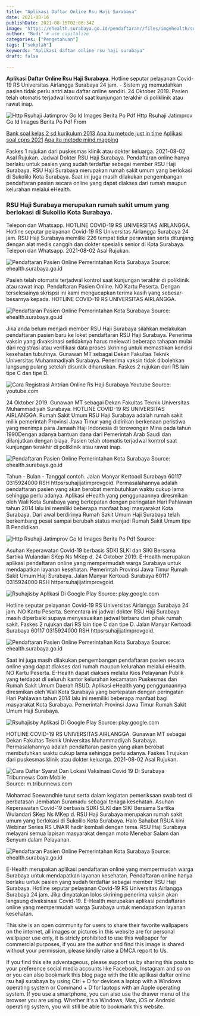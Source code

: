 ```yaml
---
title: "Aplikasi Daftar Online Rsu Haji Surabaya"
date: 2021-08-16
publishDate: 2021-08-15T02:06:34Z
image: "https://ehealth.surabaya.go.id/pendaftaran//files/imgehealth/surabaya.jpg"
author: "Budi" # use capitalize
categories: ["Pengetahuan"]
tags: ["sekolah"]
keywords: "Aplikasi daftar online rsu haji surabaya"
draft: false

---
```

<script type='text/javascript' src='//pl15944992.alternativecpmgate.com/6c/6f/d6/6c6fd630211742b4db132bd23b46b946.js'></script>
<script type='text/javascript' src='//pl15944975.alternativecpmgate.com/86/71/9a/86719ae0c65e9b2f7eb2905a08638c06.js'></script>
**Aplikasi Daftar Online Rsu Haji Surabaya**. Hotline seputar pelayanan Covid-19 RS Universitas Airlangga Surabaya 24 jam. - Sistem yg memudahkan pasien tidak perlu antri atau daftar online sendiri. 24 Oktober 2019. Pasien telah otomatis terjadwal kontrol saat kunjungan terakhir di poliklinik atau rawat inap.

![Http Rsuhaji Jatimprov Go Id Images Berita Po Pdf](qLmc4HaMc8YwEM "Http Rsuhaji Jatimprov Go Id Images Berita Po Pdf")
Http Rsuhaji Jatimprov Go Id Images Berita Po Pdf From 

[Bank soal kelas 2 sd kurikulum 2013](/bank-soal-kelas-2-sd-kurikulum-2013/)
[Apa itu metode just in time](/apa-itu-metode-just-in-time/)
[Aplikasi soal cpns 2021](/aplikasi-soal-cpns-2021/)
[Apa itu metode mind mapping](/apa-itu-metode-mind-mapping/)

Faskes 1 rujukan dari puskesmas klinik atau dokter keluarga. 2021-08-02 Asal Rujukan. Jadwal Dokter RSU Haji Surabaya. Pendaftaran online hanya berlaku untuk pasien yang sudah terdaftar sebagai member RSU Haji Surabaya. RSU Haji Surabaya merupakan rumah sakit umum yang berlokasi di Sukolilo Kota Surabaya. Saat ini juga masih dilakukan pengembangan pendaftaran pasien secara online yang dapat diakses dari rumah maupun kelurahan melalui eHealth.

### RSU Haji Surabaya merupakan rumah sakit umum yang berlokasi di Sukolilo Kota Surabaya.

Telepon dan Whatsapp. HOTLINE COVID-19 RS UNIVERSITAS AIRLANGGA. Hotline seputar pelayanan Covid-19 RS Universitas Airlangga Surabaya 24 jam. RSU Haji Surabaya memiliki 226 tempat tidur perawatan serta ditunjang dengan alat medis canggih dan dokter spesialis senior di Kota Surabaya. Telepon dan Whatsapp. 2021-08-02 Asal Rujukan.


![Pendaftaran Pasien Online Pemerintahan Kota Surabaya](https://ehealth.surabaya.go.id/pendaftaran//files/imgehealth/print.jpg "Pendaftaran Pasien Online Pemerintahan Kota Surabaya")
Source: ehealth.surabaya.go.id

Pasien telah otomatis terjadwal kontrol saat kunjungan terakhir di poliklinik atau rawat inap. Pendaftaran Pasien Online. NO Kartu Peserta. Dengan terselesainya skrispsi ini kami mengucapkan terima kasih yang sebesar- besarnya kepada. HOTLINE COVID-19 RS UNIVERSITAS AIRLANGGA.

![Pendaftaran Pasien Online Pemerintahan Kota Surabaya](https://ehealth.surabaya.go.id/pendaftaran/files/imgehealth/bahasajawa.jpg "Pendaftaran Pasien Online Pemerintahan Kota Surabaya")
Source: ehealth.surabaya.go.id

Jika anda belum menjadi member RSU Haji Surabaya silahkan melakukan pendaftaran pasien baru ke loket pendaftaran RSU Haji Surabaya. Penerima vaksin yang divaksinasi setidaknya harus melewati beberapa tahapan mulai dari registrasi atau verifikasi data proses skrining untuk memastikan kondisi kesehatan tubuhnya. Gunawan MT sebagai Dekan Fakultas Teknik Universitas Muhammadiyah Surabaya. Penerima vaksin tidak dibolehkan langsung pulang setelah disuntik diharuskan. Faskes 2 rujukan dari RS lain tipe C dan tipe D.

![Cara Registrasi Antrian Online Rs Haji Surabaya Youtube](https://i.ytimg.com/vi/t8zkESsDPRQ/hqdefault.jpg "Cara Registrasi Antrian Online Rs Haji Surabaya Youtube")
Source: youtube.com

24 Oktober 2019. Gunawan MT sebagai Dekan Fakultas Teknik Universitas Muhammadiyah Surabaya. HOTLINE COVID-19 RS UNIVERSITAS AIRLANGGA. Rumah Sakit Umum RSU Haji Surabaya adalah rumah sakit milik pemerintah Provinsi Jawa Timur yang didirikan berkenaan peristiwa yang menimpa para Jamaah Haji Indonesia di terowongan Mina pada tahun 1990Dengan adanya bantuan dana dari Pemerintah Arab Saudi dan dilanjutkan dengan biaya. Pasien telah otomatis terjadwal kontrol saat kunjungan terakhir di poliklinik atau rawat inap.

![Pendaftaran Pasien Online Pemerintahan Kota Surabaya](https://ehealth.surabaya.go.id/pendaftaran/files/imgehealth/bahasaindonesia.jpg "Pendaftaran Pasien Online Pemerintahan Kota Surabaya")
Source: ehealth.surabaya.go.id

Tahun - Bulan - Tanggal contoh. Jalan Manyar Kertoadi Surabaya 60117 0315924000 RSH httpsrsuhajijatimprovgoid. Permasalahannya adalah pendaftaran pasien yang akan berobat membutuhkan waktu cukup lama sehingga perlu adanya. Aplikasi eHealth yang penggunaannya diresmikan oleh Wali Kota Surabaya yang bertepatan dengan peringatan Hari Pahlawan tahun 2014 lalu ini memiliki beberapa manfaat bagi masyarakat Kota Surabaya. Dari awal berdirinya Rumah Sakit Umum Haji Surabaya telah berkembang pesat sampai berubah status menjadi Rumah Sakit Umum tipe B Pendidikan.

![Http Rsuhaji Jatimprov Go Id Images Berita Po Pdf](qLmc4HaMc8YwEM "Http Rsuhaji Jatimprov Go Id Images Berita Po Pdf")
Source: 

Asuhan Keperawatan Covid-19 berbasis SDKI SLKI dan SIKI Bersama Sartika Wulandari SKep Ns MKep d. 24 Oktober 2019. E-Health merupakan aplikasi pendaftaran online yang mempermudah warga Surabaya untuk mendapatkan layanan kesehatan. Pemerintah Provinsi Jawa Timur Rumah Sakit Umum Haji Surabaya. Jalan Manyar Kertoadi Surabaya 60117 0315924000 RSH httpsrsuhajijatimprovgoid.

![Rsuhajisby Aplikasi Di Google Play](https://play-lh.googleusercontent.com/-pX9qkPggrLTf6FrBX7J-Le7w_RFB51vktS-mEwDmEPQ5nCqamjp26HYKG7Q33tE_R4I=w412-h220-rw "Rsuhajisby Aplikasi Di Google Play")
Source: play.google.com

Hotline seputar pelayanan Covid-19 RS Universitas Airlangga Surabaya 24 jam. NO Kartu Peserta. Sementara ini jadwal dokter RSU Haji Surabaya masih diperbaiki supaya menyesuaikan jadwal terbaru dari pihak rumah sakit. Faskes 2 rujukan dari RS lain tipe C dan tipe D. Jalan Manyar Kertoadi Surabaya 60117 0315924000 RSH httpsrsuhajijatimprovgoid.

![Pendaftaran Pasien Online Pemerintahan Kota Surabaya](https://ehealth.surabaya.go.id/pendaftaran//files/imgehealth/puskesmas.jpg "Pendaftaran Pasien Online Pemerintahan Kota Surabaya")
Source: ehealth.surabaya.go.id

Saat ini juga masih dilakukan pengembangan pendaftaran pasien secara online yang dapat diakses dari rumah maupun kelurahan melalui eHealth. NO Kartu Peserta. E-Health dapat diakses melalui Kios Pelayanan Publik yang terdapat di seluruh kantor kelurahan kecamatan Puskesmas dan Rumah Sakit Umum Daerah RSUD. Aplikasi eHealth yang penggunaannya diresmikan oleh Wali Kota Surabaya yang bertepatan dengan peringatan Hari Pahlawan tahun 2014 lalu ini memiliki beberapa manfaat bagi masyarakat Kota Surabaya. Pemerintah Provinsi Jawa Timur Rumah Sakit Umum Haji Surabaya.

![Rsuhajisby Aplikasi Di Google Play](https://play-lh.googleusercontent.com/Dk7fL0WbdDqGeaX9jbzM9MT-A8YkZGlwfap_e3FufC0KSrIgxYx9qaoaoMsDDSMTUA "Rsuhajisby Aplikasi Di Google Play")
Source: play.google.com

HOTLINE COVID-19 RS UNIVERSITAS AIRLANGGA. Gunawan MT sebagai Dekan Fakultas Teknik Universitas Muhammadiyah Surabaya. Permasalahannya adalah pendaftaran pasien yang akan berobat membutuhkan waktu cukup lama sehingga perlu adanya. Faskes 1 rujukan dari puskesmas klinik atau dokter keluarga. 2021-08-02 Asal Rujukan.

![Cara Daftar Syarat Dan Lokasi Vaksinasi Covid 19 Di Surabaya Tribunnews Com Mobile](https://cdn-2.tstatic.net/tribunnews/foto/bank/images/vaksinasi-covid-19-di-surabaya.jpg "Cara Daftar Syarat Dan Lokasi Vaksinasi Covid 19 Di Surabaya Tribunnews Com Mobile")
Source: m.tribunnews.com

Mohamad Soewandhie turut serta dalam kegiatan pemeriksaan swab test di perbatasan Jembatan Suramadu sebagai tenaga kesehatan. Asuhan Keperawatan Covid-19 berbasis SDKI SLKI dan SIKI Bersama Sartika Wulandari SKep Ns MKep d. RSU Haji Surabaya merupakan rumah sakit umum yang berlokasi di Sukolilo Kota Surabaya. Halo Sahabat RSUA kini Webinar Series RS UNAIR hadir kembali dengan tema. RSU Haji Surabaya melayani semua lapisan masyarakat dengan moto Menebar Salam dan Senyum dalam Pelayanan.

![Pendaftaran Pasien Online Pemerintahan Kota Surabaya](https://ehealth.surabaya.go.id/pendaftaran//files/imgehealth/surabaya.jpg "Pendaftaran Pasien Online Pemerintahan Kota Surabaya")
Source: ehealth.surabaya.go.id

E-Health merupakan aplikasi pendaftaran online yang mempermudah warga Surabaya untuk mendapatkan layanan kesehatan. Pendaftaran online hanya berlaku untuk pasien yang sudah terdaftar sebagai member RSU Haji Surabaya. Hotline seputar pelayanan Covid-19 RS Universitas Airlangga Surabaya 24 jam. Jika dinyatakan lolos skrining penerima vaksin akan langsung divaksinasi Covid-19. E-Health merupakan aplikasi pendaftaran online yang mempermudah warga Surabaya untuk mendapatkan layanan kesehatan.

This site is an open community for users to share their favorite wallpapers on the internet, all images or pictures in this website are for personal wallpaper use only, it is stricly prohibited to use this wallpaper for commercial purposes, if you are the author and find this image is shared without your permission, please kindly raise a DMCA report to Us.

If you find this site adventageous, please support us by sharing this posts to your preference social media accounts like Facebook, Instagram and so on or you can also bookmark this blog page with the title aplikasi daftar online rsu haji surabaya by using Ctrl + D for devices a laptop with a Windows operating system or Command + D for laptops with an Apple operating system. If you use a smartphone, you can also use the drawer menu of the browser you are using. Whether it's a Windows, Mac, iOS or Android operating system, you will still be able to bookmark this website.
